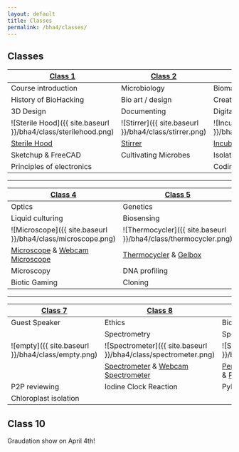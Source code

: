 ```yaml
---
layout: default
title: Classes
permalink: /bha4/classes/
---
```


## Classes

| [Class 1](/bha4/class/1) | [Class 2](/bha4/class/2) | [Class 3](/bha4/class/3) |
| --------------- | --------------- | --------------- |
| Course introduction | Microbiology | Biomaterials |
| History of BioHacking | Bio art / design | Creative Bio Equipment |
| 3D Design | Documenting | Digital Electronics |
| ![Sterile Hood]({{ site.baseurl }}/bha4/class/sterilehood.png)|![Stirrer]({{ site.baseurl }}/bha4/class/stirrer.png)|![Incubator]({{ site.baseurl }}/bha4/class/incubator.png)|
| [Sterile Hood](https://github.com/BioHackAcademy/BHA_SterileHood) | [Stirrer](https://github.com/BioHackAcademy/BHA_Stirrer) | [Incubator](https://github.com/BioHackAcademy/BHA_Incubator) |
| Sketchup & FreeCAD | Cultivating Microbes | Isolation of Microbes |
| Principles of electronics | | Coding Arduino |

* * *

| [Class 4](/bha4/class/4) | [Class 5](/bha4/class/5) | [Class 6](/bha4/class/6) |
| ------------- | --------------- | --------------- |
| Optics | Genetics | Midterm presentations |
| Liquid culturing | Biosensing | Seperation techniques |
| ![Microscope]({{ site.baseurl }}/bha4/class/microscope.png)|![Thermocycler]({{ site.baseurl }}/bha4/class/thermocycler.png)| ![Centrifuge]({{ site.baseurl }}/bha4/class/centrifuge.png)|
| [Microscope](https://github.com/BioHackAcademy/BHA_Microscope) & [Webcam Microscope](https://github.com/BioHackAcademy/BHA_Webcam_Microscope) | [Thermocycler](https://github.com/BioHackAcademy/BHA_Thermocycler) & [Gelbox](https://github.com/BioHackAcademy/BHA_GelBox) | [Centrifuge](https://github.com/BioHackAcademy/BHA_Centrifuge) |
| Microscopy | DNA profiling | Open Lab |
| Biotic Gaming | Cloning | |

* * *

| [Class 7](/bha4/class/7) | [Class 8](/bha4/class/8) | [Class 9](/bha4/class/9) |
| --------------- | --------------- | --------------- |
| Guest Speaker | Ethics | Bioinformatics |
| | Spectrometry | Spectrometry |
| ![empty]({{ site.baseurl }}/bha4/class/empty.png) |![Spectrometer]({{ site.baseurl }}/bha4/class/spectrometer.png)|![Syringe Pump]({{ site.baseurl }}/bha4/class/syringepump.png)|
| | [Spectrometer](https://github.com/BioHackAcademy/BHA_Spectrophotometer) & [Webcam Spectrometer](https://github.com/BioHackAcademy/BHA_Webcam_Spectrophotometer) | [Peristaltic Pump](https://github.com/BioHackAcademy/BHA_PeristalticPump), [Syringe Pump](https://github.com/BioHackAcademy/BHA_SyringePump) & [Photobioreactor](https://github.com/BioHackAcademy/BHA_Photobioreactor) |
| P2P reviewing | Iodine Clock Reaction | PyMol |
| Chloroplast isolation |  |  |

## Class 10

Graudation show on April 4th!